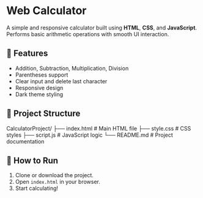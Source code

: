 # Web Calculator

A simple and responsive calculator built using **HTML**, **CSS**, and **JavaScript**.  
Performs basic arithmetic operations with smooth UI interaction.

## 🔧 Features

- Addition, Subtraction, Multiplication, Division
- Parentheses support
- Clear input and delete last character
- Responsive design
- Dark theme styling

## 📁 Project Structure
CalculatorProject/
├── index.html # Main HTML file 
├── style.css # CSS styles
├── script.js # JavaScript logic
└── README.md # Project documentation


## 🚀 How to Run

1. Clone or download the project.
2. Open `index.html` in your browser.
3. Start calculating!
